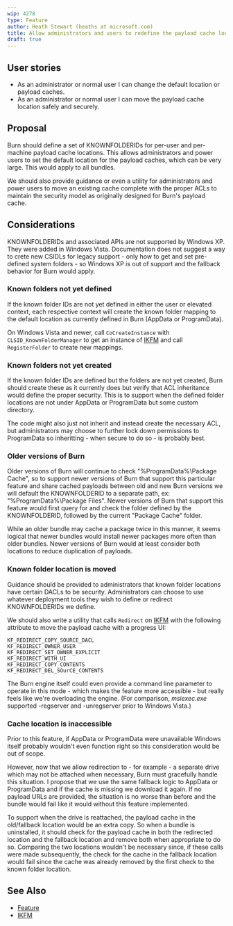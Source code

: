 ```yaml
---
wip: 4278
type: Feature
author: Heath Stewart (heaths at microsoft.com)
title: Allow administrators and users to redefine the payload cache locations
draft: true
---
```


## User stories

* As an administrator or normal user I can change the default location or payload caches.
* As an administrator or normal user I can move the payload cache location safely and securely.

## Proposal

Burn should define a set of KNOWNFOLDERIDs for per-user and per-machine payload cache locations. This allows administrators and power users to set the default location for the payload caches, which can be very large. This would apply to all bundles.

We should also provide guidance or even a utility for administrators and power users to move an existing cache complete with the proper ACLs to maintain the security model as originally designed for Burn's payload cache.

## Considerations

KNOWNFOLDERIDs and associated APIs are not supported by Windows XP. They were added in Windows Vista. Documentation does not suggest a way to crete new CSIDLs for legacy support - only how to get and set pre-defined system folders - so Windows XP is out of support and the fallback behavior for Burn would apply.

### Known folders not yet defined

If the known folder IDs are not yet defined in either the user or elevated context, each respective context will create the known folder mapping to the default location as currently defined in Burn (AppData or ProgramData).

On Windows Vista and newer, call `CoCreateInstance` with `CLSID_KnownFolderManager` to get an instance of [IKFM][] and call `RegisterFolder` to create new mappings.

### Known folders not yet created

If the known folder IDs are defined but the folders are not yet created, Burn should create these as it currently does but verify that ACL inheritance would define the proper security. This is to support when the defined folder locations are not under AppData or ProgramData but some custom directory.

The code might also just not inherit and instead create the necessary ACL, but administrators may choose to further lock down permissions to ProgramData so inheritting - when secure to do so - is probably best.

### Older versions of Burn

Older versions of Burn will continue to check "%ProgramData%\Package Cache", so to support newer versions of Burn that support this particular feature and share cached payloads between old and new Burn versions we will default the KNOWNFOLDERID to a separate path, ex: "%ProgramData%\Package Files". Newer versions of Burn that support this feature would first query for and check the folder defined by the KNOWNFOLDERID, followed by the current "Package Cache" folder.

While an older bundle may cache a package twice in this manner, it seems logical that newer bundles would install newer packages more often than older bundles. Newer versions of Burn would at least consider both locations to reduce duplication of payloads.

### Known folder location is moved

Guidance should be provided to administrators that known folder locations have certain DACLs to be security. Administrators can choose to use whatever deployment tools they wish to define or redirect KNOWNFOLDERIDs we define.

We should also write a utility that calls `Redirect` on [IKFM][] with the following attribute to move the payload cache with a progress UI:

    KF_REDIRECT_COPY_SOURCE_DACL
    KF_REDIRECT_OWNER_USER
    KF_REDIRECT_SET_OWNER_EXPLICIT
    KF_REDIRECT_WITH_UI
    KF_REDIRECT_COPY_CONTENTS
    KF_REDIRECT_DEL_SOurCE_CONTENTS

The Burn engine itself could even provide a command line parameter to operate in this mode - which makes the feature more accessible - but really feels like we're overloading the engine. (For comparison, _msiexec.exe_ supported -regserver and -unregserver prior to Windows Vista.)

### Cache location is inaccessible

Prior to this feature, if AppData or ProgramData were unavailable Windows itself probably wouldn't even function right so this consideration would be out of scope.

However, now that we allow redirection to - for example - a separate drive which may not be attached when necessary, Burn must gracefully handle this situation. I propose that we use the same fallback logic to AppData or ProgramData and if the cache is missing we download it again. If no payload URLs are provided, the situation is no worse than before and the bundle would fail like it would without this feature implemented.

To support when the drive is reattached, the payload cache in the old/fallback location would be an extra copy. So when a bundle is uninstalled, it should check for the payload cache in both the redirected location and the fallback location and remove both when appropriate to do so. Comparing the two locations wouldn't be necessary since, if these calls were made subsequently, the check for the cache in the fallback location would fail since the cache was already removed by the first check to the known folder location.

## See Also

* [Feature][]
* [IKFM][]

[Feature]: http://wixtoolset.org/issues/4278/ "WIXFEAT:4278"
[IKFM]: http://msdn.microsoft.com/en-us/library/windows/desktop/bb761744.aspx "IKnownFolderManager"
